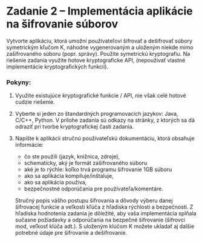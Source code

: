 # Zadanie 2 – Implementácia aplikácie na šifrovanie súborov

Vytvorte aplikáciu, ktorá umožní používateľovi šifrovať a dešifrovať súbory symetrickým kľučom K, náhodne vygenerovaným a uloženým niekde mimo zašifrovaného súboru (popr. správy). Použite symetrickú kryptografiu. Na riešenie zadania využite hotove kryptograficke API, (nepoužívať vlastné  implementácie kryptografických funkcií).
 

### Pokyny:
1. Využite existujúce kryptografické funkcie / API, nie však celé hotové cudzie riešenie.
2. Vyberte si jeden zo štandardných programovacích jazykov: Java, C/C++, Python. V prílohe zadania sú odkazy na stránky, z ktorých sa dá odraziť pri tvorbe kryptografickej časti zadania.
3. Napíšte k aplikácii stručnú používateľskú dokumentáciu, ktorá obsahuje informácie:
    - čo ste použili (jazyk, knižnica, zdroje),
    - schematicky, aký je formát zašifrovaného súboru
    - aké je to rýchle: koľko trvá programu šifrovanie 1GB súboru
    - ako sa aplikácia kompiluje/inštaluje,
    - ako sa aplikácia používa,
    - bezpečnostné odporúčania pre používateľa/komentáre.

    Stručný popis vášho postupu šifrovania a dôvody výberu danej šifrovacej funkcie a veľkosti kľúča z hľadiska rýchlosti a bezpečnosti. Z hľadiska hodnotenia zadania je dôležité, aby vaša implementácia splňala sučasne požiadavky  a odporúčania na bezpečné šifrovanie (šifrovci mod, veľkosť klúča adt.). S uloženým klúčom K možete ukladať aj dalšie potrebné údaje pre šifrovanie a dešifrovanie.

